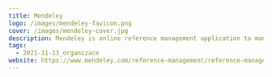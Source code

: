 ```yaml
---
title: Mendeley
logo: /images/mendeley-favicon.png
cover: /images/mendeley-cover.jpg
description: Mendeley is online reference management application to manage bibliographic data and related research materials.
tags:
  - 2021-11-13_organizace
website: https://www.mendeley.com/reference-management/reference-manager
---
```


